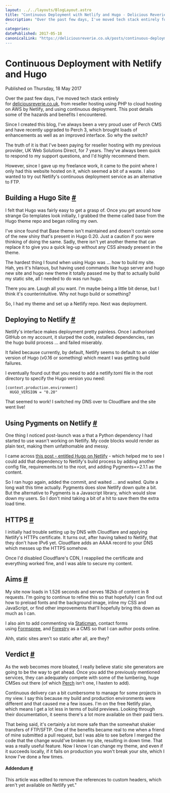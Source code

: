 ```yaml
---
layout: ../../layouts/BlogLayout.astro
title: "Continuous Deployment with Netlify and Hugo - Delicious Reverie"
description: "Over the past few days, I've moved tech stack entirely for deliciousreverie.co.uk, from reseller hosting using PHP to cloud hosting on AWS by Netlify, and using continuous deployment. This post details some of the hazards and benefits I encountered.
"
categories:
datePublished: 2017-05-18
canonicalLink: "https://deliciousreverie.co.uk/posts/continuous-deployment-with-netlify-and-hugo/
---
```

# Continuous Deployment with Netlify and Hugo

Published on Thursday, 18 May 2017

Over the past few days, I've moved tech stack entirely for [deliciousreverie.co.uk](http://deliciousreverie.co.uk/), from reseller hosting using PHP to cloud hosting on AWS by Netlify, and using continuous deployment. This post details some of the hazards and benefits I encountered.

Since I created this blog, I've always been a very proud user of Perch CMS and have recently upgraded to Perch 3, which brought loads of enhancements as well as an improved interface. So why the switch?

The truth of it is that I've been paying for reseller hosting with my previous provider, UK Web Solutions Direct, for 7 years. They've always been quick to respond to my support questions, and I'd highly recommend them.

However, since I gave up my freelance work, it came to the point where I only had this website hosted on it, which seemed a bit of a waste. I also wanted to try out Netlify's continuous deployment service as an alternative to FTP.

## Building a Hugo Site [#](https://deliciousreverie.co.uk/posts/continuous-deployment-with-netlify-and-hugo/#building-a-hugo-site)

I felt that Hugo was fairly easy to get a grasp of. Once you get around how strange Go templates look initially, I grabbed the theme called base from the Hugo theme repo and began rolling my own.

I've since found that Base theme isn't maintained and doesn't contain some of the new shiny that's present in Hugo 0.20. Just a caution if you were thinking of doing the same. Sadly, there isn't yet another theme that can replace it to give you a quick leg-up without any CSS already present in the theme.

The hardest thing I found when using Hugo was ... how to build my site. Hah, yes it's hilarous, but having used commands like hugo server and hugo new site and hugo new theme it totally passed me by that to actually build my static site, all I needed to do was run hugo.

There you are. Laugh all you want. I'm maybe being a little bit dense, but I think it's counterintuitive. Why not hugo build or something?

So, I had my theme and set up a Netlify repo. Next was deployment.

## Deploying to Netlify [#](https://deliciousreverie.co.uk/posts/continuous-deployment-with-netlify-and-hugo/#deploying-to-netlify)

Netlify's interface makes deployment pretty painless. Once I authorised GitHub on my account, it slurped the code, installed dependencies, ran the hugo build process ... and failed miserably.

It failed because currently, by default, Netlify seems to default to an older version of Hugo (v0.16 or something) which meant I was getting build failures.

I eventually found out that you need to add a netlify.toml file in the root directory to specify the Hugo version you need:

```
[context.production.environment]
  HUGO_VERSION = "0.20"
```

That seemed to work! I switched my DNS over to Cloudflare and the site went live!

## Using Pygments on Netlify [#](https://deliciousreverie.co.uk/posts/continuous-deployment-with-netlify-and-hugo/#using-pygments-on-netlify)

One thing I noticed post-launch was a that a Python dependency I had started to use wasn't working on Netlify. My code blocks would render as plain text, making them unfathomable and messy.

I came across [this post - entitled Hugo on Netlify](https://discuss.gohugo.io/t/hugo-on-netlify/1505/10) \- which helped me to see I could add that dependency to Netlify's build process by adding another config file, requirements.txt to the root, and adding Pygments==2.1.1 as the content.

So I ran hugo again, added the commit, and waited ... and waited. Quite a long wait this time actually. Pygments does slow Netlify down quite a bit. But the alternative to Pygments is a Javascript library, which would slow down my users. So I don't mind taking a bit of a hit to save them the extra load time.

## HTTPS [#](https://deliciousreverie.co.uk/posts/continuous-deployment-with-netlify-and-hugo/#https)

I initially had trouble setting up by DNS with Cloudflare and applying Netlify's HTTPs certificate. It turns out, after having talked to Netlify, that they don't have IPv6 yet. Cloudflare adds an AAAA record to your DNS which messes up the HTTPS somehow.

Once I'd disabled Cloudflare's CDN, I reapplied the certificate and everything worked fine, and I was able to secure my content.

## Aims [#](https://deliciousreverie.co.uk/posts/continuous-deployment-with-netlify-and-hugo/#aims)

My site now loads in 1.526 seconds and serves 182kb of content in 8 requests. I'm going to continue to refine this so that hopefully I can find out how to preload fonts and the background image, inline my CSS and JavaScript, or find other improvements that'll hopefully bring this down as much as I can.

I also aim to add commenting via [Staticman](https://staticman.net/), contact forms using [Formspree](https://formspree.io/), and [Forestry](https://forestry.io/) as a CMS so that I can author posts online.

Ahh, static sites aren't so static after all, are they?

## Verdict [#](https://deliciousreverie.co.uk/posts/continuous-deployment-with-netlify-and-hugo/#verdict)

As the web becomes more bloated, I really believe static site generators are going to be the way to get ahead. Once you add the previously mentioned services, they can adequately compete with some of the lumbering, huge CMSes out there (of which [Perch](https://grabaperch.com/) isn't one, I hasten to add).

Continuous delivery can a bit cumbersome to manage for some projects in my view. I say this because my build and production environments were different and that caused me a few issues. I'm on the free Netlify plan, which means I get a lot less in terms of build previews. Looking through their documentation, it seems there's a lot more available on their paid tiers.

That being said, it's certainly a lot more safe than the somewhat shakier transfers of FTP/SFTP. One of the benefits became real to me when a friend of mine submitted a pull request, but I was able to see before I merged the code that the change would've broken my site, resulting in down time. That was a really useful feature. Now I know I can change my theme, and even if it succeeds locally, if it fails on production you won't break your site, which I know I've done a few times.

#### Addendum [#](https://deliciousreverie.co.uk/posts/continuous-deployment-with-netlify-and-hugo/#addendum)

This article was edited to remove the references to custom headers, which aren't yet available on Netlify yet."